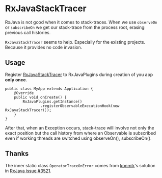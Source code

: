 # RxJavaStackTracer
RxJava is not good when it comes to stack-traces. When we use `observeOn` or `subscribeOn` we get our stack-trace from the process root, erasing previous call histories.

`RxJavaStackTracer` seems to help. Especially for the existing projects. Because it provides no code invasion.

## Usage
Register [RxJavaStackTracer](https://github.com/Cookizz/RxJavaStackTracer/blob/master/app/src/main/java/stacktracer/rxjava/cookizz/com/rxjavastacktracer/RxJavaStackTracer.java) to RxJavaPlugins during creation of you app **only once**.

	public class MyApp extends Application {
		@Override
		public void onCreate() {
			RxJavaPlugins.getInstance()
					.registerObservableExecutionHook(new RxJavaStackTracer());
		}
	}

After that, when an Exception occurs, stack-trace will involve not only the exact position but the call history from where an Observable is subscribed even if working threads are switched using observeOn(), subscribeOn().

## Thanks
The inner static class `OperatorTraceOnError` comes from [konmik](https://github.com/konmik)'s solution in [RxJava issue #3521](https://github.com/ReactiveX/RxJava/issues/3521).

